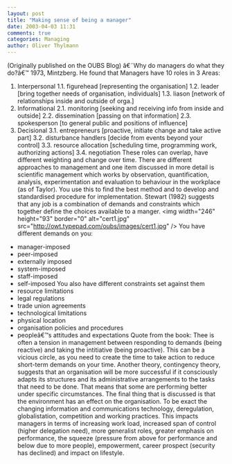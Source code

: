 ```yaml
---
layout: post
title: "Making sense of being a manager"
date: 2003-04-03 11:31
comments: true
categories: Managing
author: Oliver Thylmann
---
```






(Originally published on the OUBS Blog)
â€˜Why do managers do what they do?â€™ 1973, Mintzberg. He found that Managers have 10 roles in 3 Areas:
1.	Interpersonal
1.1.	figurehead [representing the organisation]
1.2.	leader [bring together needs of organisation, individuals]
1.3.	liason [network of relationships inside and outside of orga.]
2.	Informational
2.1.	monitoring [seeking and receiving info from inside and outside]
2.2.	dissemination [passing on that information]
2.3.	spokesperson [to general public and positions of influence]
3.	Decisional
3.1.	entrepreneurs [proactive, initiate change and take active part]
3.2.	disturbance handlers [decide from events beyond your control]
3.3.	resource allocation [scheduling time, programming work, authorizing actions]
3.4.	negotiation
These roles can overlap, have different weighting and change over time.
There are different approaches to management and one item discussed in more detail is scientific management which works by observation, quantification, analysis, experimentation and evaluation to behaviour in the workplace (as of Taylor). You use this to find the best method and to develop and standardised procedure for implementation.
Stewart (1982) suggests that any job is a combination of demands and constraints which together define the choices available to a manger.
&lt;img width=&quot;246&quot; height=&quot;93&quot; border=&quot;0&quot; alt=&quot;cert1.jpg&quot; src=&quot;http://owt.typepad.com/oubs/images/cert1.jpg&quot; /&gt;
You have different demands on you:
-	manager-imposed
-	peer-imposed
-	externally imposed
-	system-imposed
-	staff-imposed
-	self-imposed
You also have different constraints set against them
-	resource limitations
-	legal regulations
-	trade union agreements
-	technological limitations
-	physical location
-	organisation policies and procedures
-	peopleâ€™s attitudes and expectations
Quote from the book: Thee is often a tension in management between responding to demands (being reactive) and taking the intitiative (being  proactive). This can be a vicious circle, as you need to create the time to take action to reduce short-term demands on your time.
Another theory, contingency theory, suggests that an organisation will be more successful if it consciously adapts its structures and its administrative arrangements to the tasks that need to be done. That means that some are performing better under specific circumstances.
The final thing that is discussed is that the environment has an effect on the organisation. To be exact the changing information and communications technology, deregulation, globalistation, competition and working practices.
This impacts managers in terms of increasing work load, increased span of control (higher delegation need), more generalist roles, greater emphasis on performance, the squeeze (pressure from above for performance and below due to more people), empowerment, career prospect (security has declined) and impact on lifestyle.




